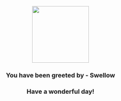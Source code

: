 <p align="center">
    <img src="https://raw.githubusercontent.com/PokeAPI/sprites/master/sprites/pokemon/277.png" width="150" height="150">
</p>
<h3 align="center">You have been greeted by - <b>Swellow</b></h3>
<h3 align="center">Have a wonderful day!</h3>
